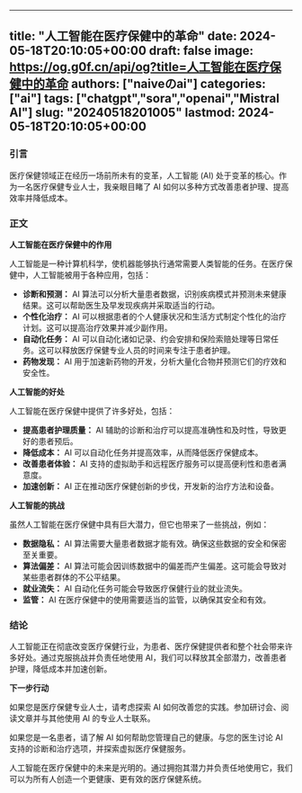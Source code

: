
---
title: "人工智能在医疗保健中的革命"
date: 2024-05-18T20:10:05+00:00
draft: false
image: https://og.g0f.cn/api/og?title=人工智能在医疗保健中的革命
authors: ["naiveのai"]
categories: ["ai"]
tags: ["chatgpt","sora","openai","Mistral AI"]
slug: "20240518201005"
lastmod: 2024-05-18T20:10:05+00:00
---
### 引言

医疗保健领域正在经历一场前所未有的变革，人工智能 (AI) 处于变革的核心。作为一名医疗保健专业人士，我亲眼目睹了 AI 如何以多种方式改善患者护理、提高效率并降低成本。

### 正文

**人工智能在医疗保健中的作用**

人工智能是一种计算机科学，使机器能够执行通常需要人类智能的任务。在医疗保健中，人工智能被用于各种应用，包括：

- **诊断和预测：** AI 算法可以分析大量患者数据，识别疾病模式并预测未来健康结果。这可以帮助医生及早发现疾病并采取适当的行动。
- **个性化治疗：** AI 可以根据患者的个人健康状况和生活方式制定个性化的治疗计划。这可以提高治疗效果并减少副作用。
- **自动化任务：** AI 可以自动化诸如记录、约会安排和保险索赔处理等日常任务。这可以释放医疗保健专业人员的时间来专注于患者护理。
- **药物发现：** AI 用于加速新药物的开发，分析大量化合物并预测它们的疗效和安全性。

**人工智能的好处**

人工智能在医疗保健中提供了许多好处，包括：

- **提高患者护理质量：** AI 辅助的诊断和治疗可以提高准确性和及时性，导致更好的患者预后。
- **降低成本：** AI 可以自动化任务并提高效率，从而降低医疗保健成本。
- **改善患者体验：** AI 支持的虚拟助手和远程医疗服务可以提高便利性和患者满意度。
- **加速创新：** AI 正在推动医疗保健创新的步伐，开发新的治疗方法和设备。

**人工智能的挑战**

虽然人工智能在医疗保健中具有巨大潜力，但它也带来了一些挑战，例如：

- **数据隐私：** AI 算法需要大量患者数据才能有效。确保这些数据的安全和保密至关重要。
- **算法偏差：** AI 算法可能会因训练数据中的偏差而产生偏差。这可能会导致对某些患者群体的不公平结果。
- **就业流失：** AI 自动化任务可能会导致医疗保健行业的就业流失。
- **监管：** AI 在医疗保健中的使用需要适当的监管，以确保其安全和有效。

### 结论

人工智能正在彻底改变医疗保健行业，为患者、医疗保健提供者和整个社会带来许多好处。通过克服挑战并负责任地使用 AI，我们可以释放其全部潜力，改善患者护理，降低成本并加速创新。

**下一步行动**

如果您是医疗保健专业人士，请考虑探索 AI 如何改善您的实践。参加研讨会、阅读文章并与其他使用 AI 的专业人士联系。

如果您是一名患者，请了解 AI 如何帮助您管理自己的健康。与您的医生讨论 AI 支持的诊断和治疗选项，并探索虚拟医疗保健服务。

人工智能在医疗保健中的未来是光明的。通过拥抱其潜力并负责任地使用它，我们可以为所有人创造一个更健康、更有效的医疗保健系统。